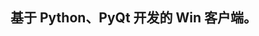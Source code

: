 ## 基于 Python、PyQt 开发的 Win 客户端。
  

<!-- 
[release更新链接](https://api.github.com/repos/AlpHerk/NjtechAutoLogin/releases)

obj[0]["html_url"]: github release page

obj[0]["assets"][0]["browser_download_url"]  
obj[0]["assets"][0]["name"]: the name of release  
"content_type": "application/vnd.android.package-archive"  
"browser_download_url": url...  

obj[0]["assets"][1]["browser_download_url"]  
"content_type": "application/x-zip-compressed"  

[release最新](https://api.github.com/repos/AlpHerk/NjtechAutoLogin/releases/latest)  
["assets"][0]["browser_download_url"]  


[release最新](https://gitee.com/api/v5/repos/AlpHerk/NjtechAutoLogin/releases/latest)   -->
